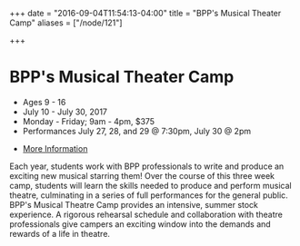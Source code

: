 +++
date = "2016-09-04T11:54:13-04:00"
title = "BPP's Musical Theater Camp"
aliases = ["/node/121"]

+++

# BPP's Musical Theater Camp

* Ages 9 - 16
* July 10 - July 30, 2017
* Monday - Friday; 9am - 4pm, $375
* Performances July 27, 28, and 29 @ 7:30pm, July 30 @ 2pm
<!-- * [Register Today](2016_IvyTech_YouthSummerCamps_Registration_earlyBPP.pdf) -->
* [More Information](mailto:bppwrite@newplays.org)

Each year, students work with BPP professionals to write and produce an exciting new musical starring them! Over the course of this three week camp, students will learn the skills needed to produce and perform musical theatre, culminating in a series of full performances for the general public.
 
BPP's Musical Theatre Camp provides an intensive, summer stock experience. A rigorous rehearsal schedule and collaboration with theatre professionals give campers an exciting window into the demands and rewards of a life in theatre.
